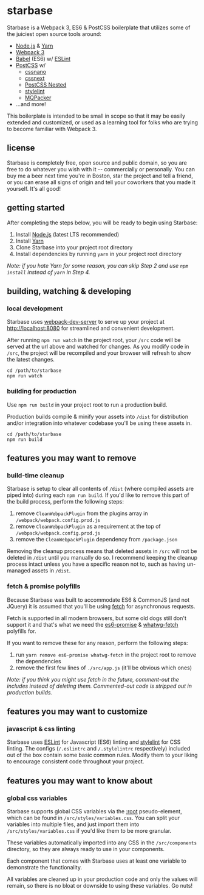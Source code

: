 # starbase

Starbase is a Webpack 3, ES6 & PostCSS boilerplate that utilizes some of the juiciest open source tools around:

* [Node.js](https://github.com/nodejs/node) & [Yarn](https://github.com/yarnpkg)
* [Webpack 3](https://github.com/webpack/webpack)
* [Babel](https://github.com/babel/babel) (ES6) w/ [ESLint](https://github.com/eslint/eslint)
* [PostCSS](https://github.com/postcss/postcss) w/
  * [cssnano](https://github.com/ben-eb/cssnano)
  * [cssnext](https://github.com/MoOx/postcss-cssnext)
  * [PostCSS Nested](https://github.com/postcss/postcss-nested)
  * [stylelint](https://github.com/stylelint/stylelint)
  * [MQPacker](https://github.com/hail2u/node-css-mqpacker)
* ...and more!

This boilerplate is intended to be small in scope so that it may be easily extended and customized, or used as a learning tool for folks who are trying to become familiar with Webpack 3.

## license

Starbase is completely free, open source and public domain, so you are free to do whatever you wish with it -- commercially or personally. You can buy me a beer next time you're in Boston, star the project and tell a friend, or you can erase all signs of origin and tell your coworkers that you made it yourself. It's all good!

## getting started

After completing the steps below, you will be ready to begin using Starbase:

1. Install [Node.js](https://nodejs.org) (latest LTS recommended)
2. Install [Yarn](https://yarnpkg.com)
3. Clone Starbase into your project root directory
4. Install dependencies by running `yarn` in your project root directory

_Note: if you hate Yarn for some reason, you can skip Step 2 and use `npm install` instead  of `yarn` in Step 4._

## building, watching & developing

### local development

Starbase uses [webpack-dev-server](https://github.com/webpack/webpack-dev-server) to serve up your project at [http://localhost:8080](http://localhost:8080) for streamlined and convenient development.

After running `npm run watch` in the project root, your `/src` code will be served at the url above and watched for changes. As you modify code in `/src`, the project will be recompiled and your browser will refresh to show the latest changes.

```
cd /path/to/starbase
npm run watch
```

### building for production
Use `npm run build` in your project root to run a production build.

Production builds compile & minify your assets into `/dist` for distribution and/or integration into whatever codebase you'll be using these assets in.

```
cd /path/to/starbase
npm run build
```

## features you may want to remove

### build-time cleanup

Starbase is setup to clear all contents of `/dist` (where compiled assets are piped into) during each `npm run build`. If you'd like to remove this part of the build process, perform the following steps:

1. remove `CleanWebpackPlugin` from the plugins array in `/webpack/webpack.config.prod.js`
2. remove `CleanWebpackPlugin` as a requirement at the top of `/webpack/webpack.config.prod.js`
3. remove the `CleanWebpackPlugin` dependency from `/package.json`

Removing the cleanup process means that deleted assets in `/src` will not be deleted in `/dist` until you manually do so. I recommend keeping the cleanup process intact unless you have a specific reason not to, such as having un-managed assets in `/dist`.

### fetch & promise polyfills

Because Starbase was built to accommodate ES6 & CommonJS (and not JQuery) it is assumed that you'll be using [fetch](https://developer.mozilla.org/en-US/docs/Web/API/Fetch_API) for asynchronous requests.

Fetch is supported in all modern browsers, but some old dogs still don't support it and that's what we need the [es6-promise](https://github.com/stefanpenner/es6-promise) & [whatwg-fetch](https://github.com/github/fetch) polyfills for.

If you want to remove these for any reason, perform the following steps:

1. run `yarn remove es6-promise whatwg-fetch` in the project root to remove the dependencies
2. remove the first few lines of `./src/app.js` (it'll be obvious which ones)

_Note: if you think you might use fetch in the future, comment-out the includes instead of deleting them. Commented-out code is stripped out in production builds._

## features you may want to customize

### javascript & css linting

Starbase uses [ESLint](http://eslint.org/) for Javascript (ES6) linting and [stylelint](https://github.com/stylelint/stylelint) for CSS linting. The configs (`/.eslintrc` and `/.stylelintrc` respectively) included out of the box contain some basic common rules. Modify them to your liking to encourage consistent code throughout your project.

## features you may want to know about

### global css variables

Starbase supports global CSS variables via the [:root](https://developer.mozilla.org/en-US/docs/Web/CSS/:root) pseudo-element, which can be found in `/src/styles/variables.css`. You can split your variables into multiple files, and just import them into `/src/styles/variables.css` if you'd like them to be more granular.

These variables automatically imported into any CSS in the `/src/components` directory, so they are always ready to use in your components.

Each component that comes with Starbase uses at least one variable to demonstrate the functionality.

All variables are cleaned up in your production code and only the values will remain, so there is no bloat or downside to using these variables. Go nuts!
